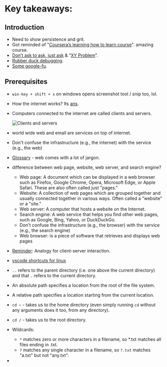 # Key takeaways:

## Introduction
- Need to show persistence and grit.
- Got reminded of "[Coursera’s learning how to learn course](https://www.youtube.com/watch?v=O96fE1E-rf8)". amazing course.
- [Don’t ask to ask, just ask](https://dontasktoask.com/) & “[XY Problem](https://xyproblem.info/)”.
- [Rubber duck debugging](https://en.wikipedia.org/wiki/Rubber_duck_debugging).
- [Some google-fu](https://codinginflow.com/google-programming-questions).

## Prerequisites
- `win-key + shift + s` on windows opens screenshot tool / snip too, lol.
- How the internet works? Its [ans](https://developer.mozilla.org/en-US/docs/Learn/Common_questions/Web_mechanics/How_does_the_Internet_work).
- Computers connected to the internet are called clients and servers.
  
  ![Clients and servers](https://developer.mozilla.org/en-US/docs/Learn/Getting_started_with_the_web/How_the_Web_works/simple-client-server.png)
- world wide web and email are services on top of internet.
-  Don't confuse the infrastructure (e.g., the internet) with the service (e.g., the web)
- [Glossary](https://developer.mozilla.org/en-US/docs/Glossary) - web comes with a lot of jargon.
- difference between web page, website, web server, and search engine?
  - Web page: A document which can be displayed in a web browser such as Firefox, Google Chrome, Opera, Microsoft Edge, or Apple Safari. These are also often called just "pages."
  - Website: A collection of web pages which are grouped together and usually connected together in various ways. Often called a "website" or a "site."
  - Web server: A computer that hosts a website on the Internet.
  - Search engine: A web service that helps you find other web pages, such as Google, Bing, Yahoo, or DuckDuckGo.
  - Don't confuse the infrastructure (e.g., the browser) with the service (e.g., the search engine)
  - Web browser: is a piece of software that retrieves and displays web pages
- [Reminder](https://developer.mozilla.org/en-US/docs/Learn/Getting_started_with_the_web/How_the_Web_works#clients_and_servers): Analogy for client-server interaction.
- [vscode shortcuts for linux](https://code.visualstudio.com/shortcuts/keyboard-shortcuts-linux.pdf)
- `..` refers to the parent directory (i.e. one above the current directory) and that `.` refers to the current directory.
- An absolute path specifies a location from the root of the file system.
- A relative path specifies a location starting from the current location.
- `cd ~` - takes us to the home directory (even simply running `cd` without any arguments does it too, from any directory).
- `cd /` - takes us to the root directory.
- Wildcards:
  - `*` matches zero or more characters in a filename, so *.txt matches all files ending in .txt.
  - `?` matches any single character in a filename, so `?.txt` matches "a.txt" but not "any.txt".

- 

